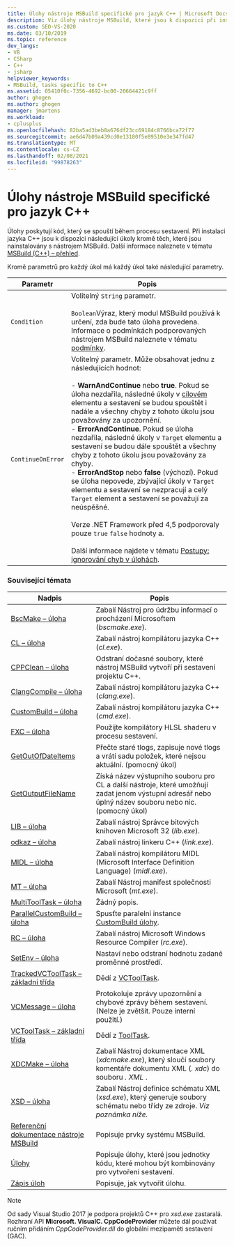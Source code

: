```yaml
---
title: Úlohy nástroje MSBuild specifické pro jazyk C++ | Microsoft Docs
description: Viz úlohy nástroje MSBuild, které jsou k dispozici při instalaci jazyka C++, který nástroj MSBuild používá při sestavování kódu C++.
ms.custom: SEO-VS-2020
ms.date: 03/10/2019
ms.topic: reference
dev_langs:
- VB
- CSharp
- C++
- jsharp
helpviewer_keywords:
- MSBuild, tasks specific to C++
ms.assetid: 05410f0c-7356-4692-bc00-20664421c9ff
author: ghogen
ms.author: ghogen
manager: jmartens
ms.workload:
- cplusplus
ms.openlocfilehash: 82ba5ad3beb8a676df23cc69184c8766bca72f77
ms.sourcegitcommit: ae6d47b09a439cd0e13180f5e89510e3e347fd47
ms.translationtype: MT
ms.contentlocale: cs-CZ
ms.lasthandoff: 02/08/2021
ms.locfileid: "99878263"
---
```

# <a name="msbuild-tasks-specific-to-c"></a>Úlohy nástroje MSBuild specifické pro jazyk C++

Úlohy poskytují kód, který se spouští během procesu sestavení. Při instalaci jazyka C++ jsou k dispozici následující úkoly kromě těch, které jsou nainstalovány s nástrojem MSBuild. Další informace naleznete v tématu [MSBuild (C++) – přehled](/cpp/build/msbuild-visual-cpp-overview).

 Kromě parametrů pro každý úkol má každý úkol také následující parametry.

| Parametr | Popis |
|-------------------| - |
| `Condition` | Volitelný `String` parametr.<br /><br /> `Boolean`Výraz, který modul MSBuild používá k určení, zda bude tato úloha provedena. Informace o podmínkách podporovaných nástrojem MSBuild naleznete v tématu [podmínky](../msbuild/msbuild-conditions.md). |
| `ContinueOnError` | Volitelný parametr. Může obsahovat jednu z následujících hodnot:<br /><br /> -   **WarnAndContinue** nebo **true**. Pokud se úloha nezdařila, následné úkoly v [cílovém](../msbuild/target-element-msbuild.md) elementu a sestavení se budou spouštět i nadále a všechny chyby z tohoto úkolu jsou považovány za upozornění.<br />-   **ErrorAndContinue**. Pokud se úloha nezdařila, následné úkoly v `Target` elementu a sestavení se budou dále spouštět a všechny chyby z tohoto úkolu jsou považovány za chyby.<br />-   **ErrorAndStop** nebo **false** (výchozí). Pokud se úloha nepovede, zbývající úkoly v `Target` elementu a sestavení se nezpracují a celý `Target` element a sestavení se považují za neúspěšné.<br /><br /> Verze .NET Framework před 4,5 podporovaly pouze `true` `false` hodnoty a.<br /><br /> Další informace najdete v tématu [Postupy: ignorování chyb v úlohách](../msbuild/how-to-ignore-errors-in-tasks.md). |

### <a name="related-topics"></a>Související témata

|Nadpis|Popis|
|-----------|-----------------|
|[BscMake – úloha](../msbuild/bscmake-task.md)|Zabalí Nástroj pro údržbu informací o procházení Microsoftem (*bscmake.exe*).|
|[CL – úloha](../msbuild/cl-task.md)|Zabalí nástroj kompilátoru jazyka C++ (*cl.exe*).|
|[CPPClean – úloha](../msbuild/cppclean-task.md)|Odstraní dočasné soubory, které nástroj MSBuild vytvoří při sestavení projektu C++.|
|[ClangCompile – úloha](../msbuild/clangcompile-task.md)|Zabalí nástroj kompilátoru jazyka C++ (*clang.exe*).|
|[CustomBuild – úloha](../msbuild/custombuild-task.md)|Zabalí nástroj kompilátoru jazyka C++ (*cmd.exe*).|
|[FXC – úloha](../msbuild/fxc-task.md)|Použijte kompilátory HLSL shaderu v procesu sestavení.|
|[GetOutOfDateItems](../msbuild/getoutofdateitems-task.md)|Přečte staré tlogs, zapisuje nové tlogs a vrátí sadu položek, které nejsou aktuální. (pomocný úkol)|
|[GetOutputFileName](../msbuild/getoutputfilename-task.md)|Získá název výstupního souboru pro CL a další nástroje, které umožňují zadat jenom výstupní adresář nebo úplný název souboru nebo nic. (pomocný úkol)|
|[LIB – úloha](../msbuild/lib-task.md)|Zabalí nástroj Správce bitových knihoven Microsoft 32 (*lib.exe*).|
|[odkaz – úloha](../msbuild/link-task.md)|Zabalí nástroj linkeru C++ (*link.exe*).|
|[MIDL – úloha](../msbuild/midl-task.md)|Zabalí nástroj kompilátoru MIDL (Microsoft Interface Definition Language) (*midl.exe*).|
|[MT – úloha](../msbuild/mt-task.md)|Zabalí Nástroj manifest společnosti Microsoft (*mt.exe*).|
|[MultiToolTask – úloha](../msbuild/multitooltask-task.md)|Žádný popis.|
|[ParallelCustomBuild – úloha](../msbuild/parallelcustombuild-task.md)|Spusťte paralelní instance [CustomBuild úlohy](../msbuild/custombuild-task.md).|
|[RC – úloha](../msbuild/rc-task.md)|Zabalí nástroj Microsoft Windows Resource Compiler (*rc.exe*).|
|[SetEnv – úloha](../msbuild/setenv-task.md)|Nastaví nebo odstraní hodnotu zadané proměnné prostředí.|
|[TrackedVCToolTask – základní třída](../msbuild/trackedvctooltask-base-class.md)|Dědí z [VCToolTask](../msbuild/vctooltask-base-class.md).|
|[VCMessage – úloha](../msbuild/vcmessage-task.md)|Protokoluje zprávy upozornění a chybové zprávy během sestavení. (Nelze je zvětšit. Pouze interní použití.)|
|[VCToolTask – základní třída](../msbuild/vctooltask-base-class.md)|Dědí z [ToolTask](/dotnet/api/microsoft.build.utilities.tooltask).|
|[XDCMake – úloha](../msbuild/xdcmake-task.md)|Zabalí Nástroj dokumentace XML (*xdcmake.exe*), který sloučí soubory komentáře dokumentu XML (*. xdc*) do souboru *. XML* .|
|[XSD – úloha](../msbuild/xsd-task.md)|Zabalí Nástroj definice schématu XML (*xsd.exe*), který generuje soubory schématu nebo třídy ze zdroje. *Viz poznámka níže.*|
|[Referenční dokumentace nástroje MSBuild](../msbuild/msbuild-reference.md)|Popisuje prvky systému MSBuild.|
|[Úlohy](../msbuild/msbuild-tasks.md)|Popisuje úlohy, které jsou jednotky kódu, které mohou být kombinovány pro vytvoření sestavení.|
|[Zápis úloh](../msbuild/task-writing.md)|Popisuje, jak vytvořit úlohu.|

> [!NOTE]
> Od sady Visual Studio 2017 je podpora projektů C++ pro *xsd.exe* zastaralá. Rozhraní API **Microsoft. VisualC. CppCodeProvider** můžete dál používat ručním přidáním *CppCodeProvider.dll* do globální mezipaměti sestavení (GAC).
